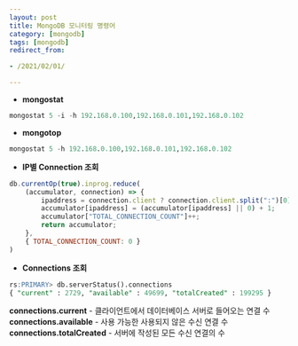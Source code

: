 ```yaml
---
layout: post 
title: MongoDB 모니터링 명령어 
category: [mongodb]
tags: [mongodb]
redirect_from:

- /2021/02/01/

---
```


- **mongostat**

```sql
mongostat 5 -i -h 192.168.0.100,192.168.0.101,192.168.0.102
```

- **mongotop**

```sql
mongostat 5 -h 192.168.0.100,192.168.0.101,192.168.0.102
```

- **IP별 Connection 조회**

```jsx
db.currentOp(true).inprog.reduce(
    (accumulator, connection) => {
        ipaddress = connection.client ? connection.client.split(":")[0] : "unknown";
        accumulator[ipaddress] = (accumulator[ipaddress] || 0) + 1;
        accumulator["TOTAL_CONNECTION_COUNT"]++;
        return accumulator;
    },
    { TOTAL_CONNECTION_COUNT: 0 }
)
```

- **Connections 조회**

```sql  
rs:PRIMARY> db.serverStatus().connections
{ "current" : 2729, "available" : 49699, "totalCreated" : 199295 }
```

**connections.current** - 클라이언트에서 데이터베이스 서버로 들어오는 연결 수  
**connections.available** - 사용 가능한 사용되지 않은 수신 연결 수  
**connections.totalCreated** - 서버에 작성된 모든 수신 연결의 수

